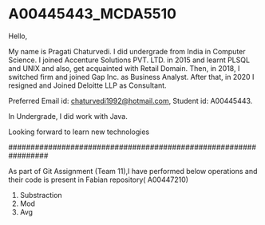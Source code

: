 # A00445443_MCDA5510

Hello,

My name is Pragati Chaturvedi. I did undergrade from India in Computer Science. I joined Accenture Solutions PVT. LTD. in 2015 and learnt PLSQL and UNIX and also, get acquainted with Retail Domain. Then, in 2018, I switched firm and joined Gap Inc. as Business Analyst. After that, in 2020 I resigned and Joined Deloitte LLP as Consultant.

Preferred Email id: chaturvedi1992@hotmail.com,
Student id: A00445443.

In Undergrade, I did work with Java.

Looking forward to learn new technologies 

#################################################################

As part of Git Assignment (Team 11),I have performed below operations and their code is present in Fabian repository( A00447210)
1. Substraction
2. Mod
3. Avg
